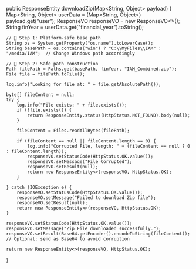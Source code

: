 public ResponseEntity downloadZip(Map<String, Object> payload) {
    Map<String, Object> userData = (Map<String, Object>) payload.get("user");
    ResponseVO<String> responseVO = new ResponseVO<>();
    String finYear = userData.get("financial_year").toString();

    // 🔁 Step 1: Platform-safe base path
    String os = System.getProperty("os.name").toLowerCase();
    String basePath = os.contains("win") ? "C:\\MyFiles\\IAM" : "/media/IAM";  // Change Windows path accordingly

    // 🔁 Step 2: Safe path construction
    Path filePath = Paths.get(basePath, finYear, "IAM_Combined.zip");
    File file = filePath.toFile();

    log.info("Looking for file at: " + file.getAbsolutePath());

    byte[] fileContent = null;
    try {
        log.info("File exists: " + file.exists());
        if (!file.exists()) {
            return ResponseEntity.status(HttpStatus.NOT_FOUND).body(null);
        }

        fileContent = Files.readAllBytes(filePath);

        if (fileContent == null || fileContent.length == 0) {
            log.info("Corrupted File, length: " + (fileContent == null ? 0 : fileContent.length));
            responseVO.setStatusCode(HttpStatus.OK.value());
            responseVO.setMessage("File Corrupted");
            responseVO.setResult(null);
            return new ResponseEntity<>(responseVO, HttpStatus.OK);
        }

    } catch (IOException e) {
        responseVO.setStatusCode(HttpStatus.OK.value());
        responseVO.setMessage("Failed to download Zip file");
        responseVO.setResult(null);
        return new ResponseEntity<>(responseVO, HttpStatus.OK);
    }

    responseVO.setStatusCode(HttpStatus.OK.value());
    responseVO.setMessage("Zip File downloaded successfully.");
    responseVO.setResult(Base64.getEncoder().encodeToString(fileContent)); // Optional: send as Base64 to avoid corruption

    return new ResponseEntity<>(responseVO, HttpStatus.OK);
}
